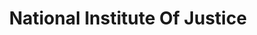 ---
# This topic lives at
# https://digital.gov/topics/national-institute-of-justice

slug: "national-institute-of-justice"

# Topic Title
title: "National Institute Of Justice"

# description — keep it short and clear
summary: ""


# Weight
weight: 1

# For more information on managing topics,
# see https://github.com/GSA/digitalgov.gov/wiki
---